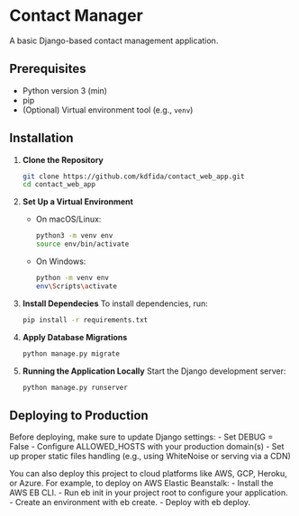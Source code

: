 # Contact Manager

A basic Django-based contact management application.

## Prerequisites

- Python version 3 (min)
- pip
- (Optional) Virtual environment tool (e.g., `venv`)

## Installation

1. **Clone the Repository**

   ```bash
   git clone https://github.com/kdfida/contact_web_app.git
   cd contact_web_app

2. **Set Up a Virtual Environment**
    - On macOS/Linux:
        ```bash 
        python3 -m venv env
        source env/bin/activate
    
    - On Windows:
        ```bash 
        python -m venv env
        env\Scripts\activate

3. **Install Dependecies**
    To install dependencies, run: 
    ```bash
    pip install -r requirements.txt

4. **Apply Database Migrations**
    ```bash 
    python manage.py migrate

5. **Running the Application Locally**
    Start the Django development server:
    ```bash 
    python manage.py runserver


## Deploying to Production
Before deploying, make sure to update Django settings:
    - Set DEBUG = False
    - Configure ALLOWED_HOSTS with your production domain(s)
    - Set up proper static files handling (e.g., using WhiteNoise or serving via a CDN)

You can also deploy this project to cloud platforms like AWS, GCP, Heroku, or Azure. For example, to deploy on AWS Elastic Beanstalk:
    - Install the AWS EB CLI.
    - Run eb init in your project root to configure your application.
    - Create an environment with eb create.
    - Deploy with eb deploy.
